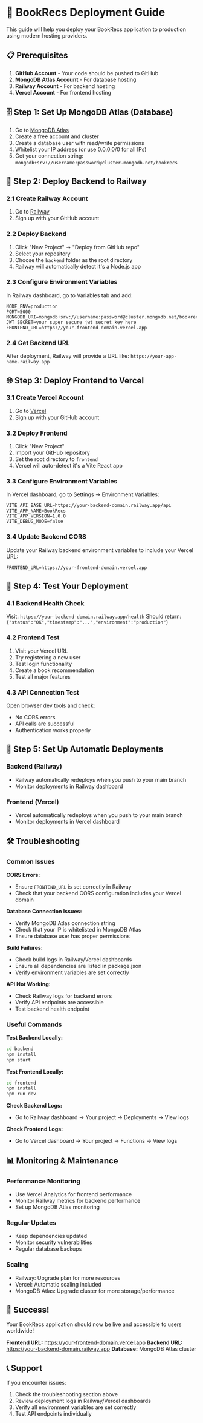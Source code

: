 # 🚀 BookRecs Deployment Guide

This guide will help you deploy your BookRecs application to production using modern hosting providers.

## 📋 Prerequisites

1. **GitHub Account** - Your code should be pushed to GitHub
2. **MongoDB Atlas Account** - For database hosting
3. **Railway Account** - For backend hosting
4. **Vercel Account** - For frontend hosting

## 🗄️ Step 1: Set Up MongoDB Atlas (Database)

1. Go to [MongoDB Atlas](https://www.mongodb.com/atlas)
2. Create a free account and cluster
3. Create a database user with read/write permissions
4. Whitelist your IP address (or use 0.0.0.0/0 for all IPs)
5. Get your connection string: `mongodb+srv://username:password@cluster.mongodb.net/bookrecs`

## 🔧 Step 2: Deploy Backend to Railway

### 2.1 Create Railway Account
1. Go to [Railway](https://railway.app)
2. Sign up with your GitHub account

### 2.2 Deploy Backend
1. Click "New Project" → "Deploy from GitHub repo"
2. Select your repository
3. Choose the `backend` folder as the root directory
4. Railway will automatically detect it's a Node.js app

### 2.3 Configure Environment Variables
In Railway dashboard, go to Variables tab and add:

```env
NODE_ENV=production
PORT=5000
MONGODB_URI=mongodb+srv://username:password@cluster.mongodb.net/bookrecs
JWT_SECRET=your_super_secure_jwt_secret_key_here
FRONTEND_URL=https://your-frontend-domain.vercel.app
```

### 2.4 Get Backend URL
After deployment, Railway will provide a URL like: `https://your-app-name.railway.app`

## 🌐 Step 3: Deploy Frontend to Vercel

### 3.1 Create Vercel Account
1. Go to [Vercel](https://vercel.com)
2. Sign up with your GitHub account

### 3.2 Deploy Frontend
1. Click "New Project"
2. Import your GitHub repository
3. Set the root directory to `frontend`
4. Vercel will auto-detect it's a Vite React app

### 3.3 Configure Environment Variables
In Vercel dashboard, go to Settings → Environment Variables:

```env
VITE_API_BASE_URL=https://your-backend-domain.railway.app/api
VITE_APP_NAME=BookRecs
VITE_APP_VERSION=1.0.0
VITE_DEBUG_MODE=false
```

### 3.4 Update Backend CORS
Update your Railway backend environment variables to include your Vercel URL:
```env
FRONTEND_URL=https://your-frontend-domain.vercel.app
```

## 🧪 Step 4: Test Your Deployment

### 4.1 Backend Health Check
Visit: `https://your-backend-domain.railway.app/health`
Should return: `{"status":"OK","timestamp":"...","environment":"production"}`

### 4.2 Frontend Test
1. Visit your Vercel URL
2. Try registering a new user
3. Test login functionality
4. Create a book recommendation
5. Test all major features

### 4.3 API Connection Test
Open browser dev tools and check:
- No CORS errors
- API calls are successful
- Authentication works properly

## 🔄 Step 5: Set Up Automatic Deployments

### Backend (Railway)
- Railway automatically redeploys when you push to your main branch
- Monitor deployments in Railway dashboard

### Frontend (Vercel)
- Vercel automatically redeploys when you push to your main branch
- Monitor deployments in Vercel dashboard

## 🛠️ Troubleshooting

### Common Issues

**CORS Errors:**
- Ensure `FRONTEND_URL` is set correctly in Railway
- Check that your backend CORS configuration includes your Vercel domain

**Database Connection Issues:**
- Verify MongoDB Atlas connection string
- Check that your IP is whitelisted in MongoDB Atlas
- Ensure database user has proper permissions

**Build Failures:**
- Check build logs in Railway/Vercel dashboards
- Ensure all dependencies are listed in package.json
- Verify environment variables are set correctly

**API Not Working:**
- Check Railway logs for backend errors
- Verify API endpoints are accessible
- Test backend health endpoint

### Useful Commands

**Test Backend Locally:**
```bash
cd backend
npm install
npm start
```

**Test Frontend Locally:**
```bash
cd frontend
npm install
npm run dev
```

**Check Backend Logs:**
- Go to Railway dashboard → Your project → Deployments → View logs

**Check Frontend Logs:**
- Go to Vercel dashboard → Your project → Functions → View logs

## 📊 Monitoring & Maintenance

### Performance Monitoring
- Use Vercel Analytics for frontend performance
- Monitor Railway metrics for backend performance
- Set up MongoDB Atlas monitoring

### Regular Updates
- Keep dependencies updated
- Monitor security vulnerabilities
- Regular database backups

### Scaling
- Railway: Upgrade plan for more resources
- Vercel: Automatic scaling included
- MongoDB Atlas: Upgrade cluster for more storage/performance

## 🎉 Success!

Your BookRecs application should now be live and accessible to users worldwide!

**Frontend URL:** https://your-frontend-domain.vercel.app
**Backend URL:** https://your-backend-domain.railway.app
**Database:** MongoDB Atlas cluster

## 📞 Support

If you encounter issues:
1. Check the troubleshooting section above
2. Review deployment logs in Railway/Vercel dashboards
3. Verify all environment variables are set correctly
4. Test API endpoints individually
